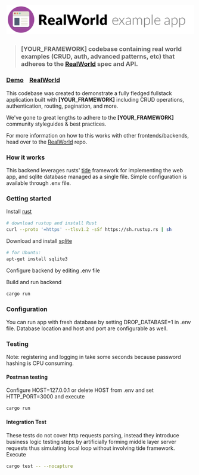# ![RealWorld Example App](logo.png)

> ### [YOUR_FRAMEWORK] codebase containing real world examples (CRUD, auth, advanced patterns, etc) that adheres to the [RealWorld](https://github.com/gothinkster/realworld) spec and API.


### [Demo](https://demo.realworld.io/)&nbsp;&nbsp;&nbsp;&nbsp;[RealWorld](https://github.com/gothinkster/realworld)


This codebase was created to demonstrate a fully fledged fullstack application built with **[YOUR_FRAMEWORK]** including CRUD operations, authentication, routing, pagination, and more.

We've gone to great lengths to adhere to the **[YOUR_FRAMEWORK]** community styleguides & best practices.

For more information on how to this works with other frontends/backends, head over to the [RealWorld](https://github.com/gothinkster/realworld) repo.


### How it works
This backend leverages rusts' [tide](https://docs.rs/tide/latest/tide/) 
framework for implementing the web app, and sqlite database managed as a
single file.
Simple configuration is available through .env file.

### Getting started

Install [rust](https://www.rust-lang.org/en-US/install.html)
```sh
# download rustup and install Rust
curl --proto '=https' --tlsv1.2 -sSf https://sh.rustup.rs | sh
```
Download and install [sqlite](https://www.sqlite.org/download.html) 
```sh
# for Ubuntu:
apt-get install sqlite3
```
Configure backend by editing .env file

Build and run backend
```sh
cargo run
```
### Configuration
You can run app with fresh database by setting DROP_DATABASE=1 in .env file.
Database location and host and port are configurable as well.

### Testing
Note: registering and logging in take some seconds because password hashing is CPU
consuming.
#### Postman testing 
Configure HOST=127.0.0.1 or delete HOST from .env and set HTTP_PORT=3000
and execute
```sh
cargo run
```
#### Integration Test
These tests do not cover http requests parsing, instead they 
introduce business logic testing steps by artificially forming 
middle layer server requests thus simulating local loop without involving tide framework.
Execute
```sh
cargo test -- --nocapture
```

